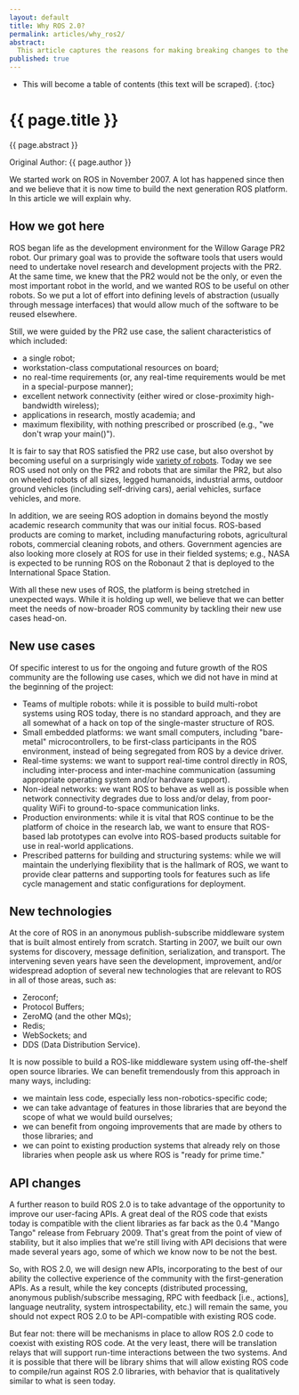 ```yaml
---
layout: default
title: Why ROS 2.0?
permalink: articles/why_ros2/
abstract:
  This article captures the reasons for making breaking changes to the ROS API, hence the 2.0.
published: true
---
```


* This will become a table of contents (this text will be scraped).
{:toc}

# {{ page.title }}

<div class="abstract" markdown="1">
{{ page.abstract }}
</div>

Original Author: {{ page.author }}

We started work on ROS in November 2007.  A lot has happened since then and
we believe that it is now time to build the next generation ROS platform.
In this article we will explain why.

## How we got here

ROS began life as the development environment for the Willow Garage PR2
robot.  Our primary goal was to provide the software tools that users would
need to undertake novel research and development projects with the PR2.
At the same time, we knew that the PR2 would not be the only, or even the
most important robot in the world, and we wanted ROS to be useful on other
robots.   So we put a lot of effort into defining levels of abstraction
(usually through message interfaces) that would allow much of the software
to be reused elsewhere.

Still, we were guided by the PR2 use case, the salient characteristics of
which included:

- a single robot;
- workstation-class computational resources on board;
- no real-time requirements (or, any real-time requirements would be met in a special-purpose manner);
- excellent network connectivity (either wired or close-proximity high-bandwidth wireless);
- applications in research, mostly academia; and
- maximum flexibility, with nothing prescribed or proscribed (e.g., "we don't wrap your main()").

It is fair to say that ROS satisfied the PR2 use case, but also overshot by
becoming useful on a surprisingly wide [variety of
robots](http://wiki.ros.org/Robots).  Today we see ROS used not only on the
PR2 and robots that are similar the PR2, but also on wheeled robots of all
sizes, legged humanoids, industrial arms, outdoor ground vehicles (including
self-driving cars), aerial vehicles, surface vehicles, and more.

In addition, we are seeing ROS adoption in domains beyond the mostly
academic research community that was our initial focus.  ROS-based products
are coming to market, including manufacturing robots, agricultural robots,
commercial cleaning robots, and others.  Government agencies are also
looking more closely at ROS for use in their fielded systems; e.g., NASA
is expected to be running ROS on the Robonaut 2 that is deployed to the
International Space Station.

With all these new uses of ROS, the platform is being stretched in
unexpected ways.  While it is holding up well, we believe that we can
better meet the needs of now-broader ROS community by tackling their new
use cases head-on.

## New use cases

Of specific interest to us for the ongoing and future growth of the ROS
community are the following use cases, which we did not have in mind at the
beginning of the project:

- Teams of multiple robots: while it is possible to build multi-robot
  systems using ROS today, there is no standard approach, and they are all
  somewhat of a hack on top of the single-master structure of ROS.
- Small embedded platforms:  we want small computers, including
  "bare-metal" microcontrollers, to be first-class participants in the ROS
  environment, instead of being segregated from ROS by a device driver.
- Real-time systems: we want to support real-time control directly in ROS,
  including inter-process and inter-machine communication (assuming
  appropriate operating system and/or hardware support).
- Non-ideal networks: we want ROS to behave as well as is possible when
  network connectivity degrades due to loss and/or delay, from poor-quality
  WiFi to ground-to-space communication links.
- Production environments: while it is vital that ROS continue to be the
  platform of choice in the research lab, we want to ensure that ROS-based
  lab prototypes can evolve into ROS-based products suitable for use in
  real-world applications.
- Prescribed patterns for building and structuring systems: while we will
  maintain the underlying flexibility that is the hallmark of ROS, we want
  to provide clear patterns and supporting tools for features such as life
  cycle management and static configurations for deployment.

## New technologies

At the core of ROS in an anonymous publish-subscribe middleware system that
is built almost entirely from scratch.  Starting in 2007, we built our own
systems for discovery, message definition, serialization, and transport.
The intervening seven years have seen the development, improvement, and/or
widespread adoption of several new technologies that are relevant to ROS in
all of those areas, such as:

- Zeroconf;
- Protocol Buffers;
- ZeroMQ (and the other MQs);
- Redis;
- WebSockets; and
- DDS (Data Distribution Service).

It is now possible to build a ROS-like middleware system using
off-the-shelf open source libraries.  We can benefit tremendously from this
approach in many ways, including:

- we maintain less code, especially less non-robotics-specific code;
- we can take advantage of features in those libraries that are beyond the
  scope of what we would build ourselves;
- we can benefit from ongoing improvements that are made by others to those
  libraries; and
- we can point to existing production systems that already rely on those
  libraries when people ask us where ROS is "ready for prime time."

## API changes

A further reason to build ROS 2.0 is to take advantage of the opportunity
to improve our user-facing APIs.  A great deal of the ROS code that exists
today is compatible with the client libraries as far back as the 0.4 "Mango
Tango" release from February 2009.  That's great from the point of view of
stability, but it also implies that we're still living with API decisions
that were made several years ago, some of which we know now to be not the
best.

So, with ROS 2.0, we will design new APIs, incorporating to the best of our
ability the collective experience of the community with the
first-generation APIs.  As a result, while the key concepts (distributed
processing, anonymous publish/subscribe messaging, RPC with feedback [i.e.,
actions], language neutrality, system introspectability, etc.) will remain
the same, you should not expect ROS 2.0 to be API-compatible with existing
ROS code.

But fear not: there will be mechanisms in place to allow ROS 2.0 code to
coexist with existing ROS code.  At the very least, there will be
translation relays that will support run-time interactions between the two
systems.  And it is possible that there will be library shims that will
allow existing ROS code to compile/run against ROS 2.0 libraries, with
behavior that is qualitatively similar to what is seen today.

